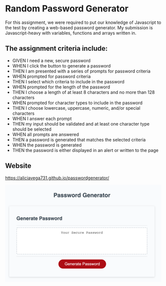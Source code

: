 # Random Password Generator

For this assignment, we were required to put our knowledge of Javascript to the test by creating a web-based password generator. My submission is Javascript-heavy with variables, functions and arrays written in. 

## The assignment criteria include: 

* GIVEN I need a new, secure password
* WHEN I click the button to generate a password
* THEN I am presented with a series of prompts for password criteria
* WHEN prompted for password criteria
* THEN I select which criteria to include in the password
* WHEN prompted for the length of the password
* THEN I choose a length of at least 8 characters and no more than 128 characters
* WHEN prompted for character types to include in the password
* THEN I choose lowercase, uppercase, numeric, and/or special characters
* WHEN I answer each prompt
* THEN my input should be validated and at least one character type should be selected
* WHEN all prompts are answered
* THEN a password is generated that matches the selected criteria
* WHEN the password is generated
* THEN the password is either displayed in an alert or written to the page

## Website

https://aliciavega731.github.io/passwordgenerator/

![alt text](./passwordgenerator.png "Password Generator")
